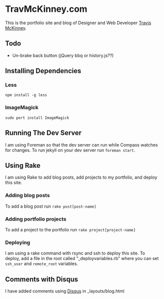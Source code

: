 # TravMcKinney.com

This is the portfolio site and blog of Designer and Web Developer [Travis McKinney](travmckinney.com).

## Todo

- Un-brake back button (jQuery bbq or history.js??)


## Installing Dependencies

### Less 

`npm install -g less`

### ImageMagick

`sudo port install ImageMagick`

## Running The Dev Server

I am using Foreman so that the dev server can run while Compass watches for changes. To run jekyll on your dev server run `foreman start`.

## Using Rake

I am using Rake to add blog posts, add projects to my portfolio, and deploy this site.

### Adding blog posts

To add a blog post run `rake post[post-name]`

### Adding portfolio projects

To add a project to the portfolio run `rake project[project-name]`

### Deploying

I am using a rake command with rsync and ssh to deploy this site. To deploy, add a file in the root called "_deployvariables.rb" where you can set `ssh_user` and `remote_root` variables.

## Comments with Disqus

I have added comments using [Disqus](www.discus.com) in _layouts/blog.html

